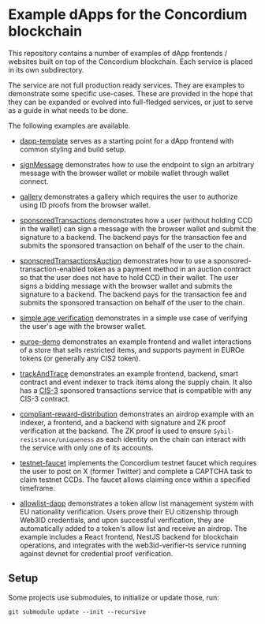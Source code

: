 # Example dApps for the Concordium blockchain

This repository contains a number of examples of dApp frontends / websites built on top
of the Concordium blockchain. Each service is placed in its own subdirectory.

The service are not full production ready services. They are examples to
demonstrate some specific use-cases. These are provided in the hope that they
can be expanded or evolved into full-fledged services, or just to serve as a
guide in what needs to be done.

The following examples are available.

- [dapp-template](./dapp-template/) serves as a starting point for a dApp frontend with common styling and build setup.

- [signMessage](./signMessage/) demonstrates how to use the endpoint to sign an arbitrary message with the browser wallet or mobile wallet through wallet connect.

- [gallery](./gallery/) demonstrates a gallery which requires the user to authorize using ID proofs from the browser wallet.

- [sponsoredTransactions](./sponsoredTransactions/) demonstrates how a user (without holding CCD in the wallet) can sign a message with the browser wallet and submit the signature to a backend. The backend pays for the transaction fee and submits the sponsored transaction on behalf of the user to the chain.

- [sponsoredTransactionsAuction](./sponsoredTransactionsAuction/) demonstrates how to use a sponsored-transaction-enabled token as a payment method in an auction contract so that the user does not have to hold CCD in their wallet. The user signs a bidding message with the browser wallet and submits the signature to a backend. The backend pays for the transaction fee and submits the sponsored transaction on behalf of the user to the chain.

- [simple age verification](./simpleAgeVerification/) demonstrates in a simple use case of verifying the user's age with the browser wallet.

- [euroe-demo](./euroe-demo/) demonstrates an example frontend and wallet
  interactions of a store that sells restricted items, and supports payment in
  EUROe tokens (or generally any CIS2 token).

- [trackAndTrace](./trackAndTrace/) demonstrates an example frontend, backend, smart contract and event indexer to track items along the supply chain. It also has a [CIS-3](https://proposals.concordium.software/CIS/cis-3.html) sponsored transactions service that is compatible with any CIS-3 contract.

- [compliant-reward-distribution](./compliant-reward-distribution/) demonstrates an airdrop example with an indexer, a frontend, and a backend with signature and ZK proof verification at the backend. The ZK proof is used to ensure `Sybil-resistance/uniqueness` as each identity on the chain can interact with the service with only one of its accounts.

- [testnet-faucet](./testnet-faucet/) implements the Concordium testnet faucet which requires the user to post on X (former Twitter) and complete a CAPTCHA task to claim testnet CCDs. The faucet allows claiming once within a specified timeframe.

- [allowlist-dapp](./allowlist-dapp/) demonstrates a token allow list management system with EU nationality verification. Users prove their EU citizenship through Web3ID credentials, and upon successful verification, they are automatically added to a token's allow list and receive an airdrop. The example includes a React frontend, NestJS backend for blockchain operations, and integrates with the web3id-verifier-ts service running against devnet for credential proof verification.

## Setup

Some projects use submodules, to initialize or update those, run:
```shell
git submodule update --init --recursive
```
